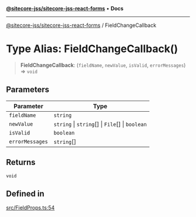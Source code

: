 [**@sitecore-jss/sitecore-jss-react-forms**](../README.md) • **Docs**

***

[@sitecore-jss/sitecore-jss-react-forms](../README.md) / FieldChangeCallback

# Type Alias: FieldChangeCallback()

> **FieldChangeCallback**: (`fieldName`, `newValue`, `isValid`, `errorMessages`) => `void`

## Parameters

| Parameter | Type |
| ------ | ------ |
| `fieldName` | `string` |
| `newValue` | `string` \| `string`[] \| `File`[] \| `boolean` |
| `isValid` | `boolean` |
| `errorMessages` | `string`[] |

## Returns

`void`

## Defined in

[src/FieldProps.ts:54](https://github.com/Sitecore/jss/blob/4a0927fbf2da75c0716c3495b24fb0fa0a87da51/packages/sitecore-jss-react-forms/src/FieldProps.ts#L54)
